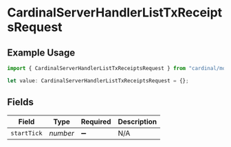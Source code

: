 # CardinalServerHandlerListTxReceiptsRequest

## Example Usage

```typescript
import { CardinalServerHandlerListTxReceiptsRequest } from "cardinal/models/components";

let value: CardinalServerHandlerListTxReceiptsRequest = {};
```

## Fields

| Field              | Type               | Required           | Description        |
| ------------------ | ------------------ | ------------------ | ------------------ |
| `startTick`        | *number*           | :heavy_minus_sign: | N/A                |